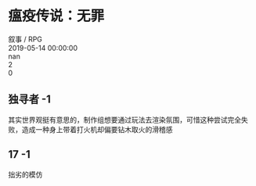 



# 瘟疫传说：无罪
  
叙事 / RPG  
2019-05-14 00:00:00  
nan  
2  
0
## 独寻者 -1


其实世界观挺有意思的，制作组想要通过玩法去渲染氛围，可惜这种尝试完全失败，造成一种身上带着打火机却偏要钻木取火的滑稽感
## 17 -1


拙劣的模仿